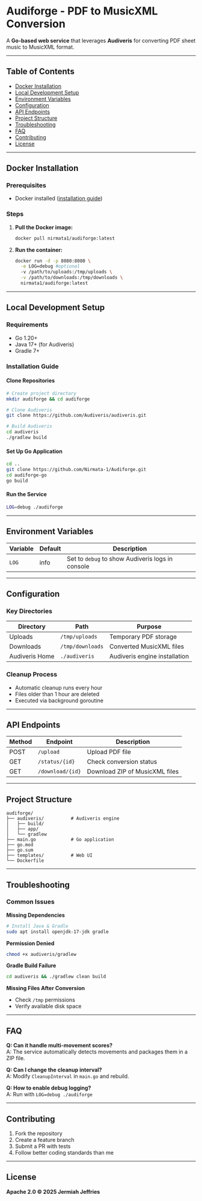 # Audiforge - PDF to MusicXML Conversion

A **Go-based web service** that leverages **Audiveris** for converting PDF sheet music to MusicXML format.

---

## Table of Contents

- [Docker Installation](#docker-installation)
- [Local Development Setup](#local-development-setup)
- [Environment Variables](#environment-variables)
- [Configuration](#configuration)
- [API Endpoints](#api-endpoints)
- [Project Structure](#project-structure)
- [Troubleshooting](#troubleshooting)
- [FAQ](#faq)
- [Contributing](#contributing)
- [License](#license)

---

## Docker Installation

### Prerequisites

- Docker installed ([installation guide](https://docs.docker.com/get-docker/))

### Steps

1. **Pull the Docker image:**

   ```bash
   docker pull nirmata1/audiforge:latest
   ```

2. **Run the container:**

   ```bash
   docker run -d -p 8080:8080 \
     -e LOG=debug #optional
     -v /path/to/uploads:/tmp/uploads \
     -v /path/to/downloads:/tmp/downloads \
     nirmata1/audiforge:latest
   ```   
---

## Local Development Setup

### Requirements

- Go 1.20+
- Java 17+ (for Audiveris)
- Gradle 7+

### Installation Guide

#### Clone Repositories

```bash
# Create project directory
mkdir audiforge && cd audiforge

# Clone Audiveris
git clone https://github.com/Audiveris/audiveris.git

# Build Audiveris
cd audiveris
./gradlew build
```

#### Set Up Go Application

```bash
cd ..
git clone https://github.com/Nirmata-1/Audiforge.git
cd audiforge-go
go build
```

#### Run the Service

```bash
LOG=debug ./audiforge
```

---

## Environment Variables

| Variable | Default | Description |
|----------|---------|-------------|
| `LOG`    | info    | Set to `debug` to show Audiveris logs in console |

---

## Configuration

### Key Directories

| Directory      | Path             | Purpose                      |
|----------------|------------------|------------------------------|
| Uploads        | `/tmp/uploads`   | Temporary PDF storage        |
| Downloads      | `/tmp/downloads` | Converted MusicXML files     |
| Audiveris Home | `./audiveris`    | Audiveris engine installation |

### Cleanup Process

- Automatic cleanup runs every hour
- Files older than 1 hour are deleted
- Executed via background goroutine

---

## API Endpoints

| Method | Endpoint         | Description                    |
|--------|------------------|--------------------------------|
| POST   | `/upload`        | Upload PDF file                |
| GET    | `/status/{id}`   | Check conversion status        |
| GET    | `/download/{id}` | Download ZIP of MusicXML files |

---

## Project Structure

```
audiforge/
├── audiveris/          # Audiveris engine
│   ├── build/
│   ├── app/
│   └── gradlew
├── main.go             # Go application
├── go.mod
├── go.sum
├── templates/          # Web UI
└── Dockerfile
```

---

## Troubleshooting

### Common Issues

**Missing Dependencies**

```bash
# Install Java & Gradle
sudo apt install openjdk-17-jdk gradle
```

**Permission Denied**

```bash
chmod +x audiveris/gradlew
```

**Gradle Build Failure**

```bash
cd audiveris && ./gradlew clean build
```

**Missing Files After Conversion**

- Check `/tmp` permissions
- Verify available disk space

---

## FAQ

**Q: Can it handle multi-movement scores?**  
A: The service automatically detects movements and packages them in a ZIP file.

**Q: Can I change the cleanup interval?**  
A: Modify `CleanupInterval` in `main.go` and rebuild.

**Q: How to enable debug logging?**  
A: Run with `LOG=debug ./audiforge`

---

## Contributing

1. Fork the repository  
2. Create a feature branch  
3. Submit a PR with tests  
4. Follow better coding standards than me

---

## License

**Apache 2.0 © 2025 Jermiah Jeffries**
